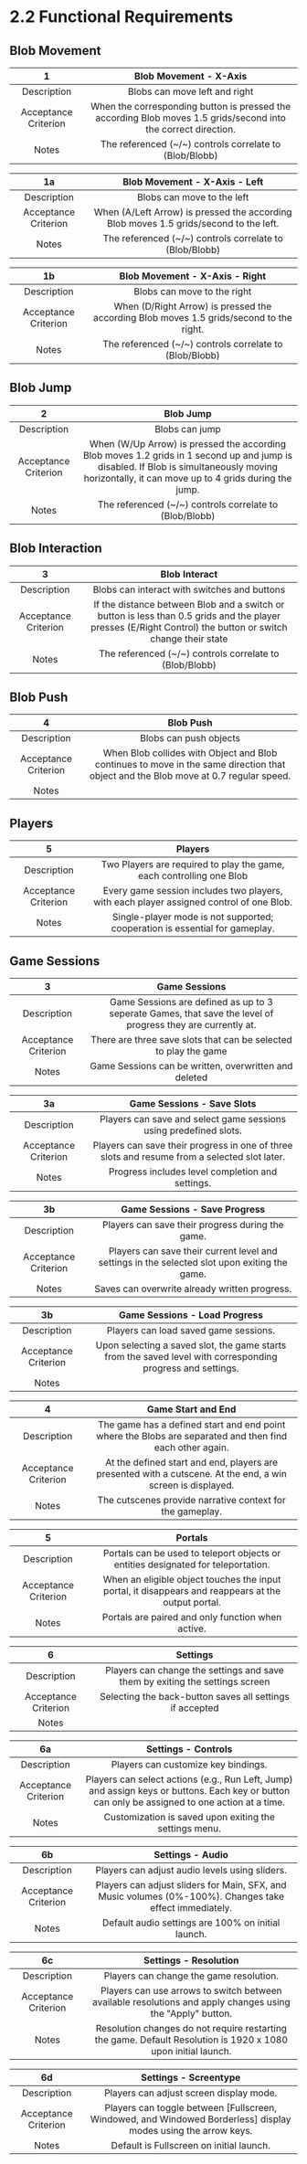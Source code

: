 # 2.2 Functional Requirements

## Blob Movement
|           1            |                                             Blob Movement - X-Axis                                             |
|:----------------------:|:--------------------------------------------------------------------------------------------------------------:|
|      Description       |                                         Blobs can move left and right                                          |
|  Acceptance Criterion  | When the corresponding button is pressed the according Blob moves 1.5 grids/second into the correct direction. |
|         Notes          |                            The referenced (~/~) controls correlate to (Blob/Blobb)                             |


|          1a          |                       Blob Movement          -    X-Axis - Left                       |
|:--------------------:|:-------------------------------------------------------------------------------------:|
|     Description      |                              Blobs can move to the left                               |
| Acceptance Criterion | When (A/Left Arrow) is pressed the according Blob moves 1.5 grids/second to the left. |
|        Notes         |                The referenced (~/~) controls correlate to (Blob/Blobb)                |




|          1b          |                             Blob Movement  - X-Axis - Right                             |
|:--------------------:|:---------------------------------------------------------------------------------------:|
|     Description      |                               Blobs can move to the right                               |
| Acceptance Criterion | When (D/Right Arrow) is pressed the according Blob moves 1.5 grids/second to the right. |
|        Notes         |                 The referenced (~/~) controls correlate to (Blob/Blobb)                 |

## Blob Jump

|          2           |                                                                                           Blob Jump                                                                                            |
|:--------------------:|:----------------------------------------------------------------------------------------------------------------------------------------------------------------------------------------------:|
|     Description      |                                                                                         Blobs can jump                                                                                         |
| Acceptance Criterion | When (W/Up Arrow) is pressed the according Blob moves 1.2 grids in 1 second up and jump is disabled. If Blob is simultaneously moving horizontally, it can move up to 4 grids during the jump. |
|        Notes         |                                                                    The referenced (~/~) controls correlate to (Blob/Blobb)                                                                     |

## Blob Interaction

|          3           |                                                                        Blob Interact                                                                        |
|:--------------------:|:-----------------------------------------------------------------------------------------------------------------------------------------------------------:|
|     Description      |                                                        Blobs can interact with switches and buttons                                                         |
| Acceptance Criterion | If the distance between Blob and a switch or button is less than 0.5 grids and the player presses (E/Right Control) the button or switch change their state |
|        Notes         |                                                   The referenced (~/~) controls correlate to (Blob/Blobb)                                                   |

## Blob Push

|          4           |                                                              Blob Push                                                              |
|:--------------------:|:-----------------------------------------------------------------------------------------------------------------------------------:|
|     Description      |                                                       Blobs can push objects                                                        |
| Acceptance Criterion | When Blob collides with Object and Blob continues to move in the same direction that object and the Blob move at 0.7 regular speed. |
|        Notes         |                                                                                                                                     |

## Players

|          5           |                               Players                                |
|:--------------------:|:--------------------------------------------------------------------:|
|     Description      | Two Players are required to play the game, each controlling one Blob |
| Acceptance Criterion |         Every game session includes two players, with each player assigned control of one Blob.         |
|        Notes         |                  Single-player mode is not supported; cooperation is essential for gameplay.                                                    |

## Game Sessions

|          3           |                                                Game Sessions                                                |
|:--------------------:|:-----------------------------------------------------------------------------------------------------------:|
|     Description      | Game Sessions are defined as up to 3 seperate Games, that save the level of progress they are currently at. |
| Acceptance Criterion |                      There are three save slots that can be selected to play the game                       |
|        Notes         |                            Game Sessions can be written, overwritten and deleted                            |

|          3a          |                                 Game Sessions - Save  Slots                                  |
|:--------------------:|:--------------------------------------------------------------------------------------------:|
|     Description      |              Players can save and select game sessions using predefined slots.               |
| Acceptance Criterion | Players can save their progress in one of three slots and resume from a selected slot later. |
|        Notes         |                       Progress includes level completion and settings.                       |

|          3b          |                                 Game Sessions - Save Progress                                 |
|:--------------------:|:---------------------------------------------------------------------------------------------:|
|     Description      |                       Players can save their progress during the game.                        |
| Acceptance Criterion | Players can save their current level and settings in the selected slot upon exiting the game. |
|        Notes         |                         Saves can overwrite already written progress.                         |


|          3b          |                                        Game Sessions - Load Progress                                        |
|:--------------------:|:-----------------------------------------------------------------------------------------------------------:|
|     Description      |                                    Players can load saved game sessions.                                    |
| Acceptance Criterion | Upon selecting a saved slot, the game starts from the saved level with corresponding progress and settings. |
|        Notes         |                                                       |


|          4           |                                          Game Start and End                                           |
|:--------------------:|:-----------------------------------------------------------------------------------------------------:|
|     Description      | The game has a defined start and end point where the Blobs are separated and then find each other again. |
| Acceptance Criterion |  At the defined start and end, players are presented with a cutscene. At the end, a win screen is displayed.  |
|        Notes         |                           The cutscenes provide narrative context for the gameplay.                                                                            |

|          5           |                                                                 Portals                                                                  |
|:--------------------:|:----------------------------------------------------------------------------------------------------------------------------------------:|
|     Description      |                                  Portals can be used to teleport objects or entities designated for teleportation.                                 |
| Acceptance Criterion | When an eligible object touches the input portal, it disappears and reappears at the output portal.|
|        Notes         |                                                         Portals are paired and only function when active.                                                                                 |

|          6           |                                   Settings                                   |
|:--------------------:|:----------------------------------------------------------------------------:|
|     Description      | Players can change the settings and save them by exiting the settings screen |
| Acceptance Criterion |           Selecting the back-button saves all settings if accepted           |
|        Notes         |                                                                              |

|          6a          |                                                                        Settings - Controls                                                                        |
|:--------------------:|:-----------------------------------------------------------------------------------------------------------------------------------------------------------------:|
|     Description      |                                                                  Players can customize key bindings.                                                               |
| Acceptance Criterion | Players can select actions (e.g., Run Left, Jump) and assign keys or buttons. Each key or button can only be assigned to one action at a time. |
|        Notes         |                                                                       Customization is saved upon exiting the settings menu.                                                                                             |

|          6b          |                                            Settings - Audio                                             |
|:--------------------:|:-------------------------------------------------------------------------------------------------------:|
|     Description      |                             Players can adjust audio levels using sliders.                              |
| Acceptance Criterion | Players can adjust sliders for Main, SFX, and Music volumes (0%-100%). Changes take effect immediately. |
|        Notes         |                           Default audio settings are 100% on initial launch.                            |

|          6c          |                                             Settings - Resolution                                             |
|:--------------------:|:-------------------------------------------------------------------------------------------------------------:|
|     Description      |                                    Players can change the game resolution.                                    |
| Acceptance Criterion |  Players can use arrows to switch between available resolutions and apply changes using the "Apply" button.   |
|        Notes         | Resolution changes do not require restarting the game. Default Resolution is 1920 x 1080 upon initial launch. |

|          6d          |                                      Settings - Screentype                                      |
|:--------------------:|:-----------------------------------------------------------------------------------------------:|
|     Description      |                             Players can adjust screen display mode.                             |
| Acceptance Criterion |                                                Players can toggle between [Fullscreen, Windowed, and Windowed Borderless] display modes using the arrow keys.                                                 |
|        Notes         |               Default is Fullscreen on initial launch.                                                                                  |